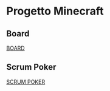 # Progetto Minecraft

## Board

[BOARD](https://github.com/orgs/IngSoftwareDevOps/projects/1/views/1)

## Scrum Poker

[SCRUM POKER](https://www.scrumpoker-online.org/en/room/70398730/scrum-poker)
